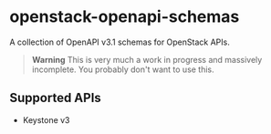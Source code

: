 # openstack-openapi-schemas

A collection of OpenAPI v3.1 schemas for OpenStack APIs.

> **Warning**
> This is very much a work in progress and massively incomplete. You probably don't want to use this.

## Supported APIs

* Keystone v3
